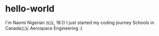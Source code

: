 # hello-world
I'm Naomi
Nigerian 🇳🇬,
16:))
I just started my coding journey
Schools in Canada🇨🇦
Aerospace Engineering :)
